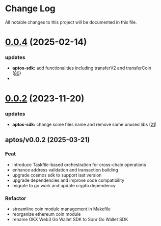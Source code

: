 
# Change Log

All notable changes to this project will be documented in this file.

# [0.0.4](https://git.sonr.io/pkg/wallets) (2025-02-14)

### updates

- **aptos-sdk:** add functionalities including transferV2 and transferCoin ([80](https://git.sonr.io/pkg/wallets/pull/80))
- 
# [0.0.2](https://git.sonr.io/pkg/wallets) (2023-11-20)

### updates

- **aptos-sdk:** change some files name and remove some unused libs ([21](https://git.sonr.io/pkg/wallets/pull/21))

## aptos/v0.0.2 (2025-03-21)

### Feat

- introduce Taskfile-based orchestration for cross-chain operations
- enhance address validation and transaction building
- upgrade cosmos sdk to support last version
- upgrade dependencies and improve code compatibility
- migrate to go work and update crypto dependency

### Refactor

- streamline coin module management in Makefile
- reorganize ethereum coin module
- rename OKX Web3 Go Wallet SDK to Sonr Go Wallet SDK
